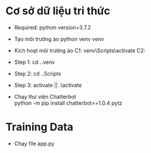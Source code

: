 # Cơ sở dữ liệu tri thức

- Required:
python version=3.7.2

- Tạo môi trường ảo
python venv venv

- Kích hoạt môi trường ảo
C1: venv\Scripts\activate
C2:
- Step 1: cd ..venv
- Step 2: cd ..Scripts
- Step 3: activate || .\activate

- Chạy thư viện Chatterbot  
python -m pip install chatterbot==1.0.4 pytz

# Training Data

- Chạy file app.py

